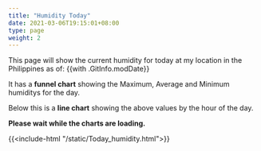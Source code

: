 ```yaml
---
title: "Humidity Today"
date: 2021-03-06T19:15:01+08:00
type: page
weight: 2
---
```


This page will show the current humidity for today at my location in the Philippines as of: {{with .GitInfo.modDate}}

It has a **funnel chart** showing the Maximum, Average and Minimum humiditys for the day.

Below this is a **line chart** showing the above values by the hour of the day.

**Please wait while the charts are loading.**

{{<include-html "/static/Today_humidity.html">}}
